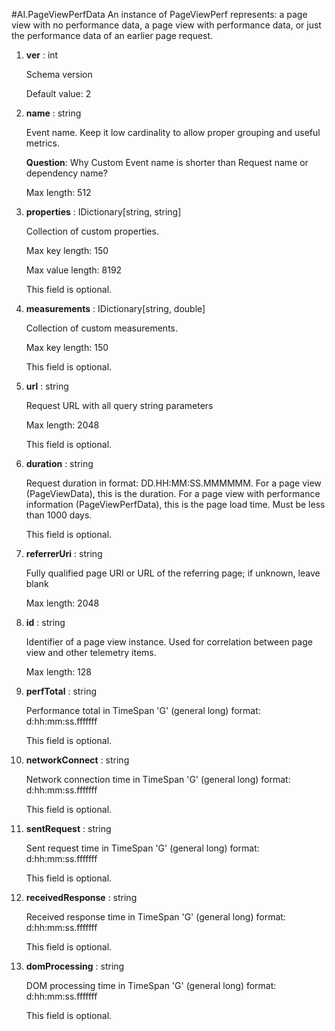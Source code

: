 
#AI.PageViewPerfData
An instance of PageViewPerf represents: a page view with no performance data, a page view with performance data, or just the performance data of an earlier page request.

1. **ver** : int

    Schema version
    
    Default value: 2
    
1. **name** : string

    Event name. Keep it low cardinality to allow proper grouping and useful metrics.
    
    **Question**: Why Custom Event name is shorter than Request name or dependency name?
    
    Max length: 512
    
1. **properties** : IDictionary[string, string]

    Collection of custom properties.
    
    Max key length: 150
    
    Max value length: 8192
    
    This field is optional.
    
1. **measurements** : IDictionary[string, double]

    Collection of custom measurements.
    
    Max key length: 150
    
    This field is optional.
    
1. **url** : string

    Request URL with all query string parameters
    
    Max length: 2048
    
    This field is optional.
    
1. **duration** : string

    Request duration in format: DD.HH:MM:SS.MMMMMM. For a page view (PageViewData), this is the duration. For a page view with performance information (PageViewPerfData), this is the page load time. Must be less than 1000 days.
    
    This field is optional.
    
1. **referrerUri** : string

    Fully qualified page URI or URL of the referring page; if unknown, leave blank
    
    Max length: 2048
    
1. **id** : string

    Identifier of a page view instance. Used for correlation between page view and other telemetry items.
    
    Max length: 128
    
1. **perfTotal** : string

    Performance total in TimeSpan 'G' (general long) format: d:hh:mm:ss.fffffff
    
    This field is optional.
    
1. **networkConnect** : string

    Network connection time in TimeSpan 'G' (general long) format: d:hh:mm:ss.fffffff
    
    This field is optional.
    
1. **sentRequest** : string

    Sent request time in TimeSpan 'G' (general long) format: d:hh:mm:ss.fffffff
    
    This field is optional.
    
1. **receivedResponse** : string

    Received response time in TimeSpan 'G' (general long) format: d:hh:mm:ss.fffffff
    
    This field is optional.
    
1. **domProcessing** : string

    DOM processing time in TimeSpan 'G' (general long) format: d:hh:mm:ss.fffffff
    
    This field is optional.
    
